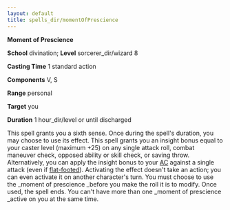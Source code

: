 ```yaml
---
layout: default
title: spells_dir/momentOfPrescience
---
```

 **Moment of Prescience**

**School** divination; **Level** sorcerer_dir/wizard 8

**Casting Time** 1 standard action

**Components** V, S

**Range** personal

**Target** you

**Duration** 1 hour_dir/level or until discharged

This spell grants you a sixth sense. Once during the spell's duration, you may choose to use its effect. This spell grants you an insight bonus equal to your caster level (maximum +25) on any single attack roll, combat maneuver check, opposed ability or skill check, or saving throw. Alternatively, you can apply the insight bonus to your [AC](../../combat#_armor-class) against a single attack (even if [flat-footed](../../glossary#_flat-footed)). Activating the effect doesn't take an action; you can even activate it on another character's turn. You must choose to use the _moment of prescience _before you make the roll it is to modify. Once used, the spell ends. You can't have more than one _moment of prescience _active on you at the same time.

